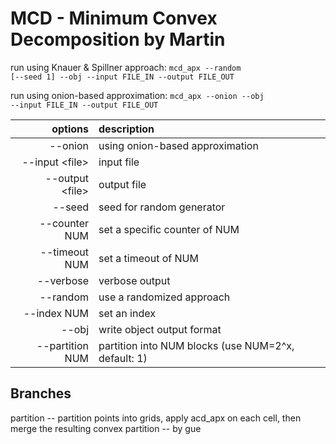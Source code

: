 # MCD - Minimum Convex Decomposition by Martin

run using Knauer \& Spillner approach:
<code>mcd_apx --random [--seed 1] --obj --input FILE_IN --output FILE_OUT</code>

run using onion-based approximation:
<code>mcd_apx --onion --obj --input FILE_IN --output FILE_OUT</code>

| options       | description   |
| -------------:|:------------- |
|  --onion        | using onion-based approximation   |
|  --input &lt;file&gt;       | input file    |
|  --output &lt;file&gt;      | output file    |
|  --seed        | seed for random generator    |
|  --counter NUM        | set a specific counter of NUM    |
|  --timeout NUM       | set a timeout of NUM    |
|  --verbose       | verbose output    |
|  --random       | use a randomized approach    |
|  --index NUM       | set an index   |
|  --obj       | write object output format  |
|  --partition NUM       | partition into NUM blocks (use NUM=2^x, default: 1) |


## Branches

partition -- partition points into grids, apply acd_apx on each cell, then merge the resulting convex partition -- by gue
